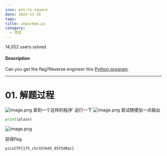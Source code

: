 ```yaml
---
icon: pen-to-square
date: 2024-12-26
tags: 
title: unpackme.py
category:
  - 项目
---
```

14,052 users solved
#### Description

Can you get the flag?Reverse engineer this [Python program](https://artifacts.picoctf.net/c/50/unpackme.flag.py).

----
# 01. 解题过程 
![image.png](https://cdn.jsdelivr.net/gh/fakeppa/blog-img/20241226121738.png)
拿到一个这样的程序‘
运行一下
![image.png](https://cdn.jsdelivr.net/gh/fakeppa/blog-img/20241226121824.png)
尝试随便加一点输出
```python
print(plain)
```
![image.png](https://cdn.jsdelivr.net/gh/fakeppa/blog-img/20241226121932.png)

获得flag
```
picoCTF{175_chr157m45_85f5d0ac}
```
